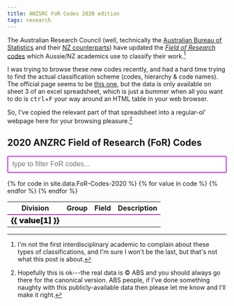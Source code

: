 ```yaml
---
title: ANZSRC FoR Codes 2020 edition
tags: research
---
```


The Australian Research Council (well, technically the [Australian Bureau of
Statistics](https://www.abs.gov.au) and their [NZ
counterparts](https://www.stats.govt.nz)) have updated the [_Field of Research_
codes](https://www.arc.gov.au/grants/grant-application/classification-codes-rfcd-seo-and-anzsic-codes)
which Aussie/NZ academics use to classify their
work.[^interdisciplinary-complaint]

[^interdisciplinary-complaint]:
    I'm not the first interdisciplinary academic to complain about these types
    of classifications, and I'm sure I won't be the last, but that's not what
    this post is about.

I was trying to browse these new codes recently, and had a hard time trying to
find the actual classification scheme (codes, hierarchy & code names). The
official page seems to be [this
one](https://www.abs.gov.au/AUSSTATS/abs@.nsf/Lookup/1297.0Main+Features12020?OpenDocument),
but the data is only available on sheet 3 of an excel spreadsheet, which is just
a bummer when all you want to do is <kbd>ctrl</kbd>+<kbd>F</kbd> your way around
an HTML table in your web browser.

So, I've copied the relevant part of that spreadsheet into a regular-ol' webpage
here for your browsing pleasure.[^hosting]

[^hosting]:
    Hopefully this is ok---the real data is © ABS and you should always go there
    for the canonical version. ABS people, if I've done something naughty with
    this publicly-available data then please let me know and I'll make it right.

## 2020 ANZRC Field of Research (FoR) Codes

<style>
#FoR-Codes-2020 tr.division-row {
  border-top: 2px solid #be2edd;
  font-weight: 900;
  font-size: 1.1em;
}
#FoR-Codes-2020 tr.group-row {
  border-top: 1px solid #be2edd;
  font-weight: 900;
}
#FoR-Codes-2020 .search {
  width: 100%;
  line-height: 1.6;
  font-size: 1rem;
  padding: 0.3rem 0.6rem;
  border: 2pt solid #be2edd;
  border-radius: 3px;
  margin-bottom: 1rem;
}
</style>

<div id="FoR-Codes-2020">
<input class="search" placeholder="type to filter FoR codes..." />
<table>
  <thead>
    <tr><th>Division</th><th>Group</th><th>Field</th><th>Description</th></tr>
  </thead>
  <tbody class="list">
  {% for code in site.data.FoR-Codes-2020 %}
    <tr
    {% if code.Division != nil %}
    class="division-row"
    {% elsif code.Group != nil %}
    class="group-row"
    {% endif %}
    >
    {% for value in code %}
      <td class="{{ value[0] }}">{{ value[1] }}</td>
    {% endfor %}
    </tr>
  {% endfor %}
  </tbody>
</table>
</div>

<script src="{% link assets/js/list.min.js %}" type="text/javascript"></script>

<script type="text/javascript">
  const forCodeList = new List("FoR-Codes-2020", {valueNames: ["Division", "Group", "Field", "Description"]});
</script>
